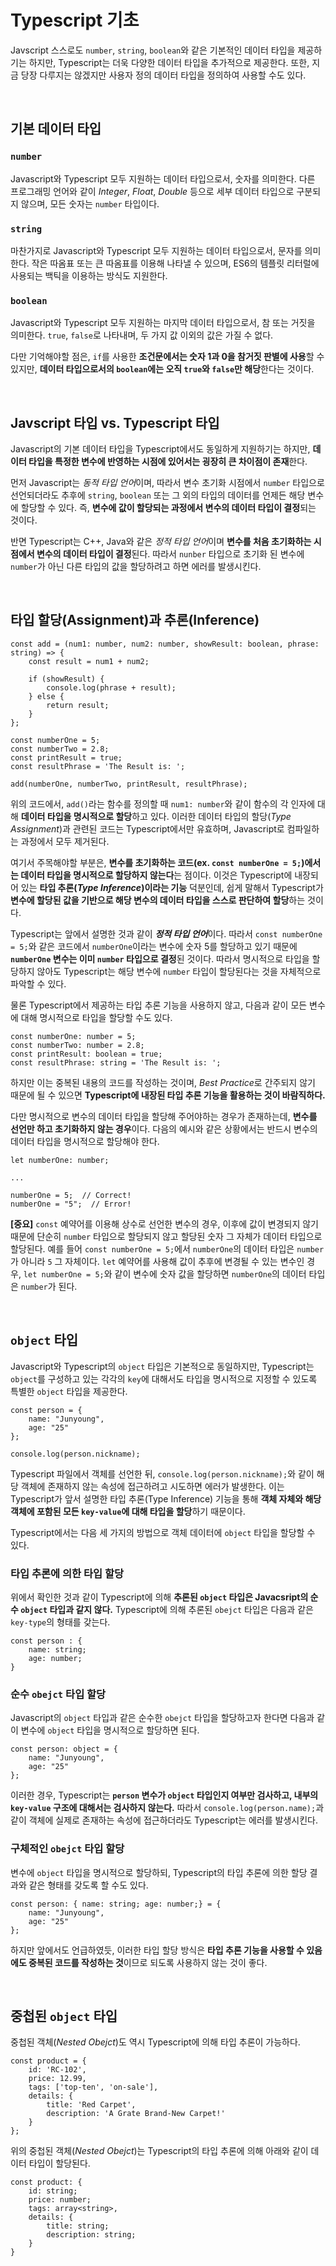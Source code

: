 # Typescript 기초

Javscript 스스로도 `number`, `string`, `boolean`와 같은 기본적인 데이터 타입을 제공하기는 하지만, Typescript는 더욱 다양한 데이터 타입을 추가적으로 제공한다. 또한, 지금 당장 다루지는 않겠지만 사용자 정의 데이터 타입을 정의하여 사용할 수도 있다.

<br>

## 기본 데이터 타입

### `number`

Javascript와 Typescript 모두 지원하는 데이터 타입으로서, 숫자를 의미한다. 다른 프로그래밍 언어와 같이 *Integer*, *Float*, *Double* 등으로 세부 데이터 타입으로 구분되지 않으며, 모든 숫자는 `number` 타입이다.

### `string`

마찬가지로 Javascript와 Typescript 모두 지원하는 데이터 타입으로서, 문자를 의미한다. 작은 따옴표 또는 큰 따옴표를 이용해 나타낼 수 있으며, ES6의 템플릿 리터럴에 사용되는 백틱을 이용하는 방식도 지원한다.

### `boolean`

Javascript와 Typescript 모두 지원하는 마지막 데이터 타입으로서, 참 또는 거짓을 의미한다. `true`, `false`로 나타내며, 두 가지 값 이외의 값은 가질 수 없다.

다만 기억해야할 점은, `if`를 사용한 **조건문에서는 숫자 1과 0을 참거짓 판별에 사용**할 수 있지만, **데이터 타입으로서의 `boolean`에는 오직 `true`와 `false`만 해당**한다는 것이다. 

<br>

## Javscript 타입 vs. Typescript 타입

Javascript의 기본 데이터 타입을 Typescript에서도 동일하게 지원하기는 하지만, **데이터 타입을 특정한 변수에 반영하는 시점에 있어서는 굉장히 큰 차이점이 존재**한다.

먼저 Javascript는 *동적 타입 언어*이며, 따라서 변수 초기화 시점에서 `number` 타입으로 선언되더라도 추후에 `string`, `boolean` 또는 그 외의 타입의 데이터를 언제든 해당 변수에 할당할 수 있다. 즉, **변수에 값이 할당되는 과정에서 변수의 데이터 타입이 결정**되는 것이다.

반면 Typescript는 C++, Java와 같은 *정적 타입 언어*이며 **변수를 처음 초기화하는 시점에서 변수의 데이터 타입이 결정**된다. 따라서 `nunber` 타입으로 초기화 된 변수에 `number`가 아닌 다른 타입의 값을 할당하려고 하면 에러를 발생시킨다.

<br>

## 타입 할당(Assignment)과 추론(Inference)

```
const add = (num1: number, num2: number, showResult: boolean, phrase: string) => {
    const result = num1 + num2;

    if (showResult) {
        console.log(phrase + result);
    } else {
        return result;
    }
};

const numberOne = 5;
const numberTwo = 2.8;
const printResult = true;
const resultPhrase = 'The Result is: ';

add(numberOne, numberTwo, printResult, resultPhrase);
```

위의 코드에서, `add()`라는 함수를 정의할 때 `num1: number`와 같이 함수의 각 인자에 대해 **데이터 타입을 명시적으로 할당**하고 있다. 이러한 데이터 타입의 할당(*Type Assignment*)과 관련된 코드는 Typescript에서만 유효하며, Javascript로 컴파일하는 과정에서 모두 제거된다.

여기서 주목해야할 부분은, **변수를 초기화하는 코드(ex. `const numberOne = 5;`)에서는 데이터 타입을 명시적으로 할당하지 않는다**는 점이다. 이것은 Typescript에 내장되어 있는 **타입 추론(*Type Inference*)이라는 기능** 덕분인데, 쉽게 말해서 Typescript가 **변수에 할당된 값을 기반으로 해당 변수의 데이터 타입을 스스로 판단하여 할당**하는 것이다.

Typescript는 앞에서 설명한 것과 같이 ***정적 타입 언어***이다. 따라서 `const numberOne = 5;`와 같은 코드에서 `numberOne`이라는 변수에 숫자 5를 할당하고 있기 때문에 **`numberOne` 변수는 이미 `number` 타입으로 결정**된 것이다. 따라서 명시적으로 타입을 할당하지 않아도 Typescript는 해당 변수에 `number` 타입이 할당된다는 것을 자체적으로 파악할 수 있다.

물론 Typescript에서 제공하는 타입 추론 기능을 사용하지 않고, 다음과 같이 모든 변수에 대해 명시적으로 타입을 할당할 수도 있다.

```
const numberOne: number = 5;
const numberTwo: number = 2.8;
const printResult: boolean = true;
const resultPhrase: string = 'The Result is: ';
```

하지만 이는 중복된 내용의 코드를 작성하는 것이며, *Best Practice*로 간주되지 않기 때문에 될 수 있으면 **Typescript에 내장된 타입 추론 기능을 활용하는 것이 바람직하다.**

다만 명시적으로 변수의 데이터 타입을 할당해 주어야하는 경우가 존재하는데, **변수를 선언만 하고 초기화하지 않는 경우**이다. 다음의 예시와 같은 상황에서는 반드시 변수의 데이터 타입을 명시적으로 할당해야 한다.

```
let numberOne: number;

...

numberOne = 5;  // Correct!
numberOne = "5";  // Error!
```

**[중요]** `const` 예약어를 이용해 상수로 선언한 변수의 경우, 이후에 값이 변경되지 않기 때문에 단순히 `number` 타입으로 할당되지 않고 할당된 숫자 그 자체가 데이터 타입으로 할당된다. 예를 들어 `const numberOne = 5;`에서 `numberOne`의 데이터 타입은 `number`가 아니라 `5` 그 자체이다. `let` 예약어를 사용해 값이 추후에 변경될 수 있는 변수인 경우, `let numberOne = 5;`와 같이 변수에 숫자 값을 할당하면 `numberOne`의 데이터 타입은 `number`가 된다.

<br>

## `object` 타입

Javascript와 Typescript의 `object` 타입은 기본적으로 동일하지만, Typescript는 `object`를 구성하고 있는 각각의 `key`에 대해서도 타입을 명시적으로 지정할 수 있도록 특별한 `object` 타입을 제공한다.

```
const person = {
    name: "Junyoung",
    age: "25"
};

console.log(person.nickname);
```

Typescript 파일에서 객체를 선언한 뒤, `console.log(person.nickname);`와 같이 해당 객체에 존재하지 않는 속성에 접근하려고 시도하면 에러가 발생한다. 이는 Typescript가 앞서 설명한 타입 추론(Type Inference) 기능을 통해 **객체 자체와 해당 객체에 포함된 모든 `key-value`에 대해 타입을 할당**하기 때문이다. 

Typescript에서는 다음 세 가지의 방법으로 객체 데이터에 `object` 타입을 할당할 수 있다.

### 타입 추론에 의한 타입 할당

위에서 확인한 것과 같이 Typescript에 의해 **추론된 `object` 타입은 Javacsript의 순수 `object` 타입과 같지 않다.** Typescript에 의해 추론된 `obejct` 타입은 다음과 같은 `key-type`의 형태를 갖는다. 

```
const person : {
    name: string;
    age: number;
}
```

### 순수 `obejct` 타입 할당

Javascript의 `object` 타입과 같은 순수한 `obejct` 타입을 할당하고자 한다면 다음과 같이 변수에 `object` 타입을 명시적으로 할당하면 된다.

```
const person: object = {
    name: "Junyoung",
    age: "25"
};
```

이러한 경우, Typescript는 **`person` 변수가 `object` 타입인지 여부만 검사하고, 내부의 `key-value` 구조에 대해서는 검사하지 않는다.** 따라서 `console.log(person.name);`과 같이 객체에 실제로 존재하는 속성에 접근하더라도 Typescript는 에러를 발생시킨다.
 

### 구체적인 `obejct` 타입 할당

변수에 `object` 타입을 명시적으로 할당하되, Typescript의 타입 추론에 의한 할당 결과와 같은 형태를 갖도록 할 수도 있다.

```
const person: { name: string; age: number;} = {
    name: "Junyoung",
    age: "25"
};
```

하지만 앞에서도 언급하였듯, 이러한 타입 할당 방식은 **타입 추론 기능을 사용할 수 있음에도 중복된 코드를 작성하는 것**이므로 되도록 사용하지 않는 것이 좋다.

<br>

## 중첩된 `object` 타입

중첩된 객체(*Nested Obejct*)도 역시 Typescript에 의해 타입 추론이 가능하다.

```
const product = {
    id: 'RC-102',
    price: 12.99,
    tags: ['top-ten', 'on-sale'],
    details: {
        title: 'Red Carpet',
        description: 'A Grate Brand-New Carpet!'
    }
};
```

위의 중첩된 객체(*Nested Obejct*)는 Typescript의 타입 추론에 의해 아래와 같이 데이터 타입이 할당된다.

```
const product: {
    id: string;
    price: number;
    tags: array<string>,
    details: {
        title: string;
        description: string;
    }
}
```
